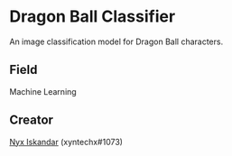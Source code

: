 # Dragon Ball Classifier
An image classification model for Dragon Ball characters.

## Field
Machine Learning

## Creator
[Nyx Iskandar](https://github.com/xyntechx/) (xyntechx#1073)
